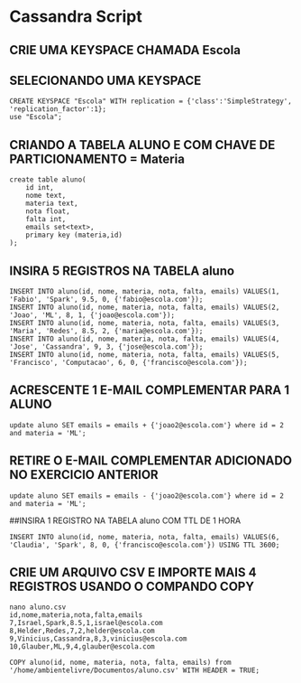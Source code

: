 # Cassandra Script

## CRIE UMA KEYSPACE CHAMADA Escola

## SELECIONANDO UMA KEYSPACE

    CREATE KEYSPACE "Escola" WITH replication = {'class':'SimpleStrategy', 'replication_factor':1};
    use "Escola";

## CRIANDO A TABELA ALUNO E COM CHAVE DE PARTICIONAMENTO = Materia

    create table aluno(
	    id int,
	    nome text,
	    materia text,
	    nota float,
	    falta int,
	    emails set<text>,
	    primary key (materia,id)
    );

## INSIRA 5 REGISTROS NA TABELA aluno

    INSERT INTO aluno(id, nome, materia, nota, falta, emails) VALUES(1, 'Fabio', 'Spark', 9.5, 0, {'fabio@escola.com'});
    INSERT INTO aluno(id, nome, materia, nota, falta, emails) VALUES(2, 'Joao', 'ML', 8, 1, {'joao@escola.com'});
    INSERT INTO aluno(id, nome, materia, nota, falta, emails) VALUES(3, 'Maria', 'Redes', 8.5, 2, {'maria@escola.com'});
    INSERT INTO aluno(id, nome, materia, nota, falta, emails) VALUES(4, 'Jose', 'Cassandra', 9, 3, {'jose@escola.com'});
    INSERT INTO aluno(id, nome, materia, nota, falta, emails) VALUES(5, 'Francisco', 'Computacao', 6, 0, {'francisco@escola.com'});

## ACRESCENTE 1 E-MAIL COMPLEMENTAR PARA 1 ALUNO

    update aluno SET emails = emails + {'joao2@escola.com'} where id = 2 and materia = 'ML';

## RETIRE O E-MAIL COMPLEMENTAR ADICIONADO NO EXERCICIO ANTERIOR

    update aluno SET emails = emails - {'joao2@escola.com'} where id = 2 and materia = 'ML';

##INSIRA 1 REGISTRO NA TABELA aluno COM TTL DE 1 HORA

    INSERT INTO aluno(id, nome, materia, nota, falta, emails) VALUES(6, 'Claudia', 'Spark', 8, 0, {'francisco@escola.com'}) USING TTL 3600;

## CRIE UM ARQUIVO CSV E IMPORTE MAIS 4 REGISTROS USANDO O COMPANDO COPY

    nano aluno.csv
    id,nome,materia,nota,falta,emails
    7,Israel,Spark,8.5,1,israel@escola.com
    8,Helder,Redes,7,2,helder@escola.com
    9,Vinicius,Cassandra,8,3,vinicius@escola.com
    10,Glauber,ML,9,4,glauber@escola.com

    COPY aluno(id, nome, materia, nota, falta, emails) from '/home/ambientelivre/Documentos/aluno.csv' WITH HEADER = TRUE;